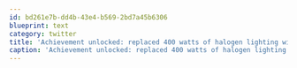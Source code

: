 ```yaml
---
id: bd261e7b-dd4b-43e4-b569-2bd7a45b6306
blueprint: text
category: twitter
title: 'Achievement unlocked: replaced 400 watts of halogen lighting with 90 watts of LED lighting. Also bought and ... [pic] — path.com/p/1bEEJh'
caption: 'Achievement unlocked: replaced 400 watts of halogen lighting with 90 watts of LED lighting. Also bought and ... [pic] — <a href="http://path.com/p/1bEEJh" title="http://path.com/p/1bEEJh" class="link link_untco">path.com/p/1bEEJh</a>'
---
```

